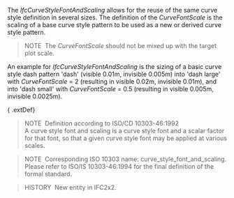 The _IfcCurveStyleFontAndScaling_ allows for the reuse of the same curve style definition in several sizes. The definition of the _CurveFontScale_ is the scaling of a base curve style pattern to be used as a new or derived curve style pattern.

> NOTE&nbsp; The _CurveFontScale_ should not be mixed up with the target plot scale.

An example for _IfcCurveStyleFontAndScaling_ is the sizing of a basic curve style dash pattern 'dash' (visible 0.01m, invisible 0.005m) into 'dash large' with&nbsp;_CurveFontScale_ = 2 (resulting in&nbsp;visible 0.02m, invisible 0.01m), and into 'dash small'&nbsp;with&nbsp;_CurveFontScale_ = 0.5 (resulting in&nbsp;visible 0.005m, invisible 0.0025m).

{ .extDef}
> NOTE&nbsp; Definition according to ISO/CD 10303-46:1992  
> A curve style font and scaling is a curve style font and a scalar factor for that font, so that a given curve style font may be applied at various scales.

> NOTE&nbsp; Corresponding ISO 10303 name: curve_style_font_and_scaling. Please refer to ISO/IS 10303-46:1994 for the final definition of the formal standard.

> HISTORY&nbsp; New entity in IFC2x2.